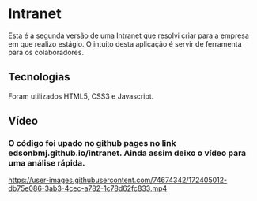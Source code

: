 # Intranet
Esta é a segunda versão de uma Intranet que resolvi criar para a empresa em que realizo estágio. O intuito desta aplicação é servir de ferramenta para os colaboradores.


## Tecnologias
Foram utilizados HTML5, CSS3 e Javascript.

## Vídeo
### O código foi upado no github pages no link edsonbmj.github.io/intranet. Ainda assim deixo o vídeo para uma análise rápida.
https://user-images.githubusercontent.com/74674342/172405012-db75e086-3ab3-4cec-a782-1c78d62fc833.mp4

